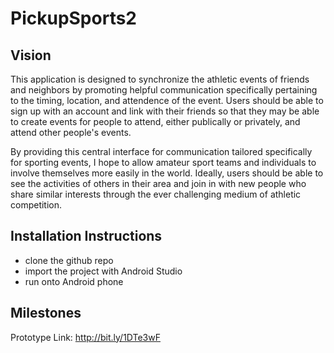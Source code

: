 # PickupSports2
## Vision
This application is designed to synchronize the athletic events of friends and neighbors by promoting helpful communication specifically pertaining to the timing, location, and attendence of the event. Users should be able to sign up with an account and link with their friends so that they may be able to create events for people to attend, either publically or privately, and attend other people's events. 

By providing this central interface for communication tailored specifically for sporting events, I hope to allow amateur sport teams and individuals to involve themselves more easily in the world. Ideally, users should be able to see the activities of others in their area and join in with new people who share similar interests through the ever challenging medium of athletic competition.

## Installation Instructions
 * clone the github repo
 * import the project with Android Studio
 * run onto Android phone

## Milestones

Prototype Link: http://bit.ly/1DTe3wF
